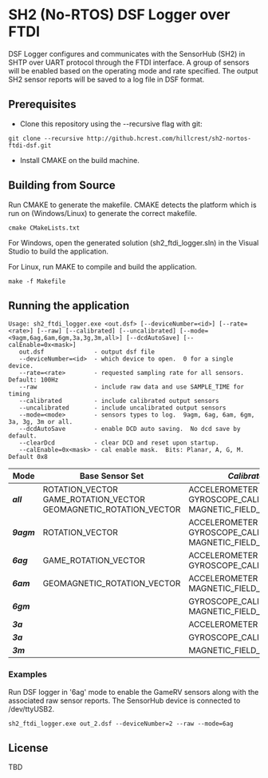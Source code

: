 # SH2 (No-RTOS) DSF Logger over FTDI 

DSF Logger configures and communicates with the SensorHub (SH2) in SHTP over UART protocol through the FTDI interface. A group of sensors will be enabled based on the operating mode and rate specified. 
The output SH2 sensor reports will be saved to a log file in DSF format. 

## Prerequisites

* Clone this repository using the --recursive flag with git:
```
git clone --recursive http://github.hcrest.com/hillcrest/sh2-nortos-ftdi-dsf.git
```

* Install CMAKE on the build machine.

## Building from Source

Run CMAKE to generate the makefile. CMAKE detects the platform which is run on (Windows/Linux) to generate the correct makefile.
```
cmake CMakeLists.txt
```

For Windows, open the generated solution (sh2_ftdi_logger.sln) in the Visual Studio to build the application.

For Linux, run MAKE to compile and build the application.
```
make -f Makefile
```


## Running the application

```
Usage: sh2_ftdi_logger.exe <out.dsf> [--deviceNumber=<id>] [--rate=<rate>] [--raw] [--calibrated] [--uncalibrated] [--mode=<9agm,6ag,6am,6gm,3a,3g,3m,all>] [--dcdAutoSave] [--calEnable=0x<mask>]
   out.dsf              - output dsf file
   --deviceNumber=<id>  - which device to open.  0 for a single device.
   --rate=<rate>        - requested sampling rate for all sensors.  Default: 100Hz
   --raw                - include raw data and use SAMPLE_TIME for timing
   --calibrated         - include calibrated output sensors
   --uncalibrated       - include uncalibrated output sensors
   --mode=<mode>        - sensors types to log.  9agm, 6ag, 6am, 6gm, 3a, 3g, 3m or all.
   --dcdAutoSave        - enable DCD auto saving.  No dcd save by default.
   --clearDcd           - clear DCD and reset upon startup.
   --calEnable=0x<mask> - cal enable mask.  Bits: Planar, A, G, M.  Default 0x8
```


| Mode | Base Sensor Set | _Calibrated_ | _Uncalibrated_ | _Raw_ |
|---| --- | --- | --- | --- |
| **_all_** | ROTATION_VECTOR <br/> GAME_ROTATION_VECTOR <br/> GEOMAGNETIC_ROTATION_VECTOR | ACCELEROMETER <br/> GYROSCOPE_CALIBRATED <br/> MAGNETIC_FIELD_CALIBRATED | GYROSCOPE_UNCALIBRATED <br/> MAGNETIC_FIELD_UNCALIBRATED | RAW_ACCELEROMETER <br/> RAW_GYROSCOPE <br/> RAW_MAGNETOMETER |
| **_9agm_** | ROTATION_VECTOR  | ACCELEROMETER <br/> GYROSCOPE_CALIBRATED <br/> MAGNETIC_FIELD_CALIBRATED | GYROSCOPE_UNCALIBRATED <br/> MAGNETIC_FIELD_UNCALIBRATED | RAW_ACCELEROMETER <br/> RAW_GYROSCOPE <br/> RAW_MAGNETOMETER |
| **_6ag_** | GAME_ROTATION_VECTOR | ACCELEROMETER <br/> GYROSCOPE_CALIBRATED | GYROSCOPE_UNCALIBRATED | RAW_ACCELEROMETER <br/> RAW_GYROSCOPE |
| **_6am_** | GEOMAGNETIC_ROTATION_VECTOR | ACCELEROMETER <br/> MAGNETIC_FIELD_CALIBRATED | MAGNETIC_FIELD_UNCALIBRATED | RAW_ACCELEROMETER <br/> RAW_MAGNETOMETER |
| **_6gm_** |  | GYROSCOPE_CALIBRATED <br/> MAGNETIC_FIELD_CALIBRATED | GYROSCOPE_UNCALIBRATED <br/> MAGNETIC_FIELD_UNCALIBRATED | RAW_GYROSCOPE <br/> RAW_MAGNETOMETER |
| **_3a_** | | ACCELEROMETER | | RAW_ACCELEROMETER |
| **_3a_** | | GYROSCOPE_CALIBRATED | GYROSCOPE_UNCALIBRATED | RAW_GYROSCOPE |
| **_3m_** | | MAGNETIC_FIELD_CALIBRATED | MAGNETIC_FIELD_UNCALIBRATED | RAW_MAGNETOMETER |

### Examples 

Run DSF logger in '6ag' mode to enable the GameRV sensors along with the associated raw sensor reports. 
The SensorHub device is connected to /dev/ttyUSB2.

```
sh2_ftdi_logger.exe out_2.dsf --deviceNumber=2 --raw --mode=6ag
```


## License

TBD
